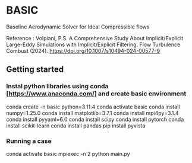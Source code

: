 # BASIC

Baseline Aerodynamic Solver for Ideal Compressible flows

Reference : Volpiani, P.S. A Comprehensive Study About Implicit/Explicit Large-Eddy Simulations with Implicit/Explicit Filtering. Flow Turbulence Combust (2024). https://doi.org/10.1007/s10494-024-00577-9


## Getting started

### Instal python libraries using conda [https://www.anaconda.com/] and create basic environment

conda create -n basic python=3.11.4
conda activate basic
conda install numpy=1.25.0
conda install matplotlib=3.7.1
conda install mpi4py=3.1.4
conda install pyyaml=6.0
conda install scipy 
conda install pytorch
conda install scikit-learn
conda install pandas
pip install pyvista

### Running a case

conda activate basic
mpiexec -n 2 python main.py

